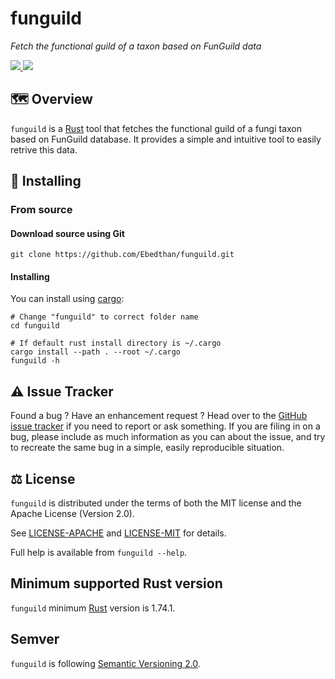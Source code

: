 # funguild

*Fetch the functional guild of a taxon based on FunGuild data*

<a href="https://github.com/Ebedthan/funguild/blob/main/LICENSE-MIT">
    <img src="https://img.shields.io/badge/license-MIT-blue?style=flat">
</a>
<a href="https://github.com/Ebedthan/funguild/blob/main/LICENSE-APACHE">
    <img src="https://img.shields.io/badge/license-APACHE-blue?style=flat">
</a>

## 🗺️ Overview

`funguild` is a [Rust](https://www.rust-lang.org) tool that fetches the functional guild of a fungi taxon based on FunGuild database.
It provides a simple and intuitive tool to easily retrive this data.

## 🔧 Installing

### From source

#### Download source using Git

```
git clone https://github.com/Ebedthan/funguild.git
```

#### Installing

You can install using [cargo](https://doc.rust-lang.org/cargo/):

```
# Change "funguild" to correct folder name
cd funguild

# If default rust install directory is ~/.cargo
cargo install --path . --root ~/.cargo
funguild -h
```


## ⚠️ Issue Tracker

Found a bug ? Have an enhancement request ? Head over to the [GitHub issue tracker](https://github.com/Ebedthan/funguild/issues) if you need to report or ask something.
If you are filing in on a bug, please include as much information as you can about the issue, and try to recreate the same bug in a simple, easily reproducible situation.

## ⚖️ License

`funguild` is distributed under the terms of both the MIT license and the Apache License (Version 2.0).

See [LICENSE-APACHE](https://github.com/Ebedthan/funguild/blob/main/LICENSE-APACHE) and [LICENSE-MIT](https://github.com/Ebedthan/funguild/blob/main/LICENSE-MIT) for details.

Full help is available from `funguild --help`.

## Minimum supported Rust version
`funguild` minimum [Rust](https://www.rust-lang.org/) version is 1.74.1.

## Semver
`funguild` is following [Semantic Versioning 2.0](https://semver.org/).
